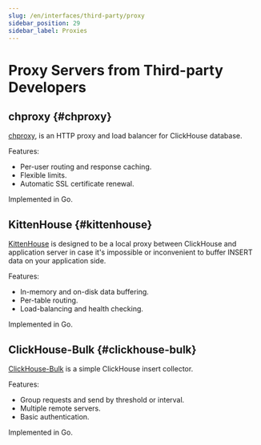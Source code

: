 ```yaml
---
slug: /en/interfaces/third-party/proxy
sidebar_position: 29
sidebar_label: Proxies
---
```


# Proxy Servers from Third-party Developers

## chproxy {#chproxy}

[chproxy](https://github.com/Vertamedia/chproxy), is an HTTP proxy and load balancer for ClickHouse database.

Features:

- Per-user routing and response caching.
- Flexible limits.
- Automatic SSL certificate renewal.

Implemented in Go.

## KittenHouse {#kittenhouse}

[KittenHouse](https://github.com/VKCOM/kittenhouse) is designed to be a local proxy between ClickHouse and application server in case it's impossible or inconvenient to buffer INSERT data on your application side.

Features:

- In-memory and on-disk data buffering.
- Per-table routing.
- Load-balancing and health checking.

Implemented in Go.

## ClickHouse-Bulk {#clickhouse-bulk}

[ClickHouse-Bulk](https://github.com/nikepan/clickhouse-bulk) is a simple ClickHouse insert collector.

Features:

- Group requests and send by threshold or interval.
- Multiple remote servers.
- Basic authentication.

Implemented in Go.

